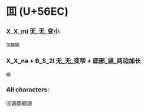 # 囬 (U+56EC) 

### X_X_mi 无_无_变小
`囬廽圗`

### X_X_na + B_S_2l 无_无_变窄 + 底部_竖_两边加长
`蜖`

### All characters:
囬廽圗蜖逥
